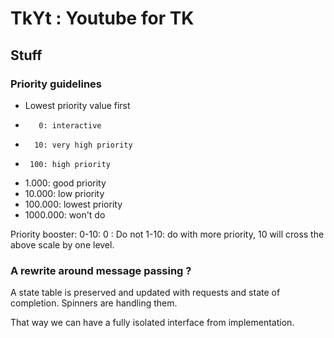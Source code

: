 # TkYt : Youtube for TK

## Stuff

### Priority guidelines

  * Lowest priority value first
  *        0: interactive
  *       10: very high priority
  *      100: high priority
  *    1.000: good priority
  *   10.000: low priority
  *  100.000: lowest priority
  * 1000.000: won't do

Priority booster: 0-10:
0 : Do not
1-10: do with more priority, 10 will cross the above scale by one level.

### A rewrite around message passing ?
A state table is preserved and updated with requests and state of completion.
Spinners are handling them.

That way we can have a fully isolated interface from implementation.
